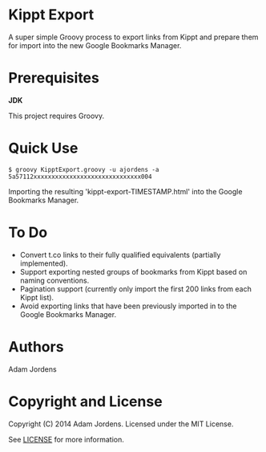 Kippt Export
===

A super simple Groovy process to export links from Kippt and prepare them for import into the new Google Bookmarks
Manager.


Prerequisites
===

**JDK**

This project requires Groovy.


Quick Use
===

    $ groovy KipptExport.groovy -u ajordens -a 5a57112xxxxxxxxxxxxxxxxxxxxxxxxxxxxxx004

Importing the resulting 'kippt-export-TIMESTAMP.html' into the Google Bookmarks Manager.


To Do
===

- Convert t.co links to their fully qualified equivalents (partially implemented).
- Support exporting nested groups of bookmarks from Kippt based on naming conventions.
- Pagination support (currently only import the first 200 links from each Kippt list).
- Avoid exporting links that have been previously imported in to the Google Bookmarks Manager.


Authors
===

Adam Jordens


Copyright and License
===

Copyright (C) 2014 Adam Jordens. Licensed under the MIT License.

See [LICENSE](https://raw.githubusercontent.com/ajordens/kippt-export/master/LICENSE) for more information.